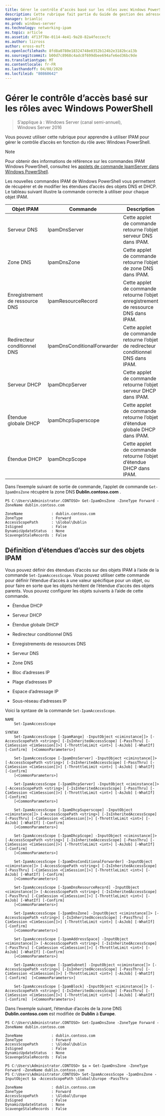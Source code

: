 ```yaml
---
title: Gérer le contrôle d’accès basé sur les rôles avec Windows PowerShell
description: Cette rubrique fait partie du Guide de gestion des adresses IP (IPAM) de Windows Server 2016.
manager: brianlic
ms.prod: windows-server
ms.technology: networking-ipam
ms.topic: article
ms.assetid: 4f13f78e-0114-4e41-9a28-82a4feccecfc
ms.author: lizross
author: eross-msft
ms.openlocfilehash: 8fd8a0780e18324748e0352b124b2e3182bca13b
ms.sourcegitcommit: b00d7c8968c4adc8f699dbee694afe6ed36bc9de
ms.translationtype: MT
ms.contentlocale: fr-FR
ms.lasthandoff: 04/08/2020
ms.locfileid: "80860642"
---
```

# <a name="manage-role-based-access-control-with-windows-powershell"></a>Gérer le contrôle d’accès basé sur les rôles avec Windows PowerShell

>S’applique à : Windows Server (canal semi-annuel), Windows Server 2016

Vous pouvez utiliser cette rubrique pour apprendre à utiliser IPAM pour gérer le contrôle d’accès en fonction du rôle avec Windows PowerShell.  
  
>[!NOTE]
>Pour obtenir des informations de référence sur les commandes IPAM Windows PowerShell, consultez les [applets de commande IpamServer dans Windows PowerShell](https://docs.microsoft.com/powershell/module/ipamserver/?view=win10-ps).  
  
Les nouvelles commandes IPAM de Windows PowerShell vous permettent de récupérer et de modifier les étendues d’accès des objets DNS et DHCP. Le tableau suivant illustre la commande correcte à utiliser pour chaque objet IPAM.  
  
|Objet IPAM|Commande|Description|  
|---------------|-----------|---------------|  
|Serveur DNS|IpamDnsServer|Cette applet de commande retourne l’objet serveur DNS dans IPAM.|  
|Zone DNS|IpamDnsZone|Cette applet de commande retourne l’objet de zone DNS dans IPAM.|  
|Enregistrement de ressource DNS|IpamResourceRecord|Cette applet de commande retourne l’objet enregistrement de ressource DNS dans IPAM.|  
|Redirecteur conditionnel DNS|IpamDnsConditionalForwarder|Cette applet de commande retourne l’objet de redirecteur conditionnel DNS dans IPAM.|  
|Serveur DHCP|IpamDhcpServer|Cette applet de commande retourne l’objet serveur DHCP dans IPAM.|  
|Étendue globale DHCP|IpamDhcpSuperscope|Cette applet de commande retourne l’objet d’étendue globale DHCP dans IPAM.|  
|Étendue DHCP|IpamDhcpScope|Cette applet de commande retourne l’objet d’étendue DHCP dans IPAM.|  
  
Dans l’exemple suivant de sortie de commande, l’applet de commande `Get-IpamDnsZone` récupère la zone DNS **Dublin.contoso.com** .  
  
```  
PS C:\Users\Administrator.CONTOSO> Get-IpamDnsZone -ZoneType Forward -ZoneName dublin.contoso.com  
  
ZoneName             : dublin.contoso.com  
ZoneType             : Forward  
AccessScopePath      : \Global\Dublin  
IsSigned             : False  
DynamicUpdateStatus  : None  
ScavengeStaleRecords : False  
```  
  
## <a name="setting-access-scopes-on-ipam-objects"></a>Définition d’étendues d’accès sur des objets IPAM  
Vous pouvez définir des étendues d’accès sur des objets IPAM à l’aide de la commande `Set-IpamAccessScope`. Vous pouvez utiliser cette commande pour définir l’étendue d’accès à une valeur spécifique pour un objet, ou pour faire en sorte que les objets héritent de l’étendue d’accès des objets parents. Vous pouvez configurer les objets suivants à l’aide de cette commande.  
  
-   Étendue DHCP  
  
-   Serveur DHCP  
  
-   Étendue globale DHCP  
  
-   Redirecteur conditionnel DNS  
  
-   Enregistrements de ressources DNS  
  
-   Serveur DNS  
  
-   Zone DNS  
  
-   Bloc d’adresses IP  
  
-   Plage d’adresses IP  
  
-   Espace d’adressage IP  
  
-   Sous-réseau d’adresses IP  
  
Voici la syntaxe de la commande `Set-IpamAccessScope`.  
  
```  
NAME  
    Set-IpamAccessScope  
  
SYNTAX  
    Set-IpamAccessScope [-IpamRange] -InputObject <ciminstance[]> [-AccessScopePath <string>] [-IsInheritedAccessScope] [-PassThru] [-CimSession <CimSession[]>] [-ThrottleLimit <int>] [-AsJob] [-WhatIf] [-Confirm]  [<CommonParameters>]  
  
    Set-IpamAccessScope [-IpamDnsServer] -InputObject <ciminstance[]> [-AccessScopePath <string>] [-IsInheritedAccessScope] [-PassThru] [-CimSession <CimSession[]>] [-ThrottleLimit <int>] [-AsJob] [-WhatIf] [-Confirm]  
    [<CommonParameters>]  
  
    Set-IpamAccessScope [-IpamDhcpServer] -InputObject <ciminstance[]> [-AccessScopePath <string>] [-IsInheritedAccessScope] [-PassThru] [-CimSession <CimSession[]>] [-ThrottleLimit <int>] [-AsJob] [-WhatIf] [-Confirm]  
    [<CommonParameters>]  
  
    Set-IpamAccessScope [-IpamDhcpSuperscope] -InputObject <ciminstance[]> [-AccessScopePath <string>] [-IsInheritedAccessScope] [-PassThru] [-CimSession <CimSession[]>] [-ThrottleLimit <int>] [-AsJob] [-WhatIf] [-Confirm]  
    [<CommonParameters>]  
  
    Set-IpamAccessScope [-IpamDhcpScope] -InputObject <ciminstance[]> [-AccessScopePath <string>] [-IsInheritedAccessScope] [-PassThru] [-CimSession <CimSession[]>] [-ThrottleLimit <int>] [-AsJob] [-WhatIf] [-Confirm]  
    [<CommonParameters>]  
  
    Set-IpamAccessScope [-IpamDnsConditionalForwarder] -InputObject <ciminstance[]> [-AccessScopePath <string>] [-IsInheritedAccessScope] [-PassThru] [-CimSession <CimSession[]>] [-ThrottleLimit <int>] [-AsJob] [-WhatIf] [-Confirm]  
    [<CommonParameters>]  
  
    Set-IpamAccessScope [-IpamDnsResourceRecord] -InputObject <ciminstance[]> [-AccessScopePath <string>] [-IsInheritedAccessScope] [-PassThru] [-CimSession <CimSession[]>] [-ThrottleLimit <int>] [-AsJob] [-WhatIf] [-Confirm]  
    [<CommonParameters>]  
  
    Set-IpamAccessScope [-IpamDnsZone] -InputObject <ciminstance[]> [-AccessScopePath <string>] [-IsInheritedAccessScope] [-PassThru] [-CimSession <CimSession[]>] [-ThrottleLimit <int>] [-AsJob] [-WhatIf] [-Confirm]  
    [<CommonParameters>]  
  
    Set-IpamAccessScope [-IpamAddressSpace] -InputObject <ciminstance[]> [-AccessScopePath <string>] [-IsInheritedAccessScope] [-PassThru] [-CimSession <CimSession[]>] [-ThrottleLimit <int>] [-AsJob] [-WhatIf] [-Confirm]  
    [<CommonParameters>]  
  
    Set-IpamAccessScope [-IpamSubnet] -InputObject <ciminstance[]> [-AccessScopePath <string>] [-IsInheritedAccessScope] [-PassThru] [-CimSession <CimSession[]>] [-ThrottleLimit <int>] [-AsJob] [-WhatIf] [-Confirm]  [<CommonParameters>]  
  
    Set-IpamAccessScope [-IpamBlock] -InputObject <ciminstance[]> [-AccessScopePath <string>] [-IsInheritedAccessScope] [-PassThru] [-CimSession <CimSession[]>] [-ThrottleLimit <int>] [-AsJob] [-WhatIf] [-Confirm]  [<CommonParameters>]  
```  
  
Dans l’exemple suivant, l’étendue d’accès de la zone DNS **Dublin.contoso.com** est modifiée de **Dublin** à **Europe**.  
  
```  
PS C:\Users\Administrator.CONTOSO> Get-IpamDnsZone -ZoneType Forward -ZoneName dublin.contoso.com  
  
ZoneName             : dublin.contoso.com  
ZoneType             : Forward  
AccessScopePath      : \Global\Dublin  
IsSigned             : False  
DynamicUpdateStatus  : None  
ScavengeStaleRecords : False  
  
PS C:\Users\Administrator.CONTOSO> $a = Get-IpamDnsZone -ZoneType Forward -ZoneName dublin.contoso.com  
PS C:\Users\Administrator.CONTOSO> Set-IpamAccessScope -IpamDnsZone -InputObject $a -AccessScopePath \Global\Europe -PassThru  
  
ZoneName             : dublin.contoso.com  
ZoneType             : Forward  
AccessScopePath      : \Global\Europe  
IsSigned             : False  
DynamicUpdateStatus  : None  
ScavengeStaleRecords : False  
```  
  


